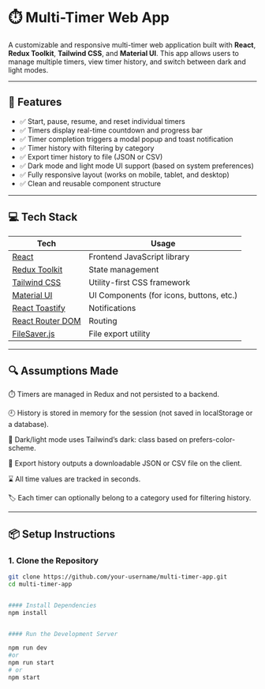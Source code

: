 # ⏱️ Multi-Timer Web App

A customizable and responsive multi-timer web application built with **React**, **Redux Toolkit**, **Tailwind CSS**, and **Material UI**. This app allows users to manage multiple timers, view timer history, and switch between dark and light modes.

---

## 🌟 Features

- ✅ Start, pause, resume, and reset individual timers
- ✅ Timers display real-time countdown and progress bar
- ✅ Timer completion triggers a modal popup and toast notification
- ✅ Timer history with filtering by category
- ✅ Export timer history to file (JSON or CSV)
- ✅ Dark mode and light mode UI support (based on system preferences)
- ✅ Fully responsive layout (works on mobile, tablet, and desktop)
- ✅ Clean and reusable component structure

---

## 💻 Tech Stack

| Tech | Usage |
|------|-------|
| [React](https://reactjs.org/) | Frontend JavaScript library |
| [Redux Toolkit](https://redux-toolkit.js.org/) | State management |
| [Tailwind CSS](https://tailwindcss.com/) | Utility-first CSS framework |
| [Material UI](https://mui.com/) | UI Components (for icons, buttons, etc.) |
| [React Toastify](https://fkhadra.github.io/react-toastify/) | Notifications |
| [React Router DOM](https://reactrouter.com/) | Routing |
| [FileSaver.js](https://github.com/eligrey/FileSaver.js) | File export utility |

---

## 🔍 Assumptions Made

⏱️ Timers are managed in Redux and not persisted to a backend.

🕘 History is stored in memory for the session (not saved in localStorage or a database).

🌙 Dark/light mode uses Tailwind’s dark: class based on prefers-color-scheme.

📁 Export history outputs a downloadable JSON or CSV file on the client.

⌛ All time values are tracked in seconds.

🏷️ Each timer can optionally belong to a category used for filtering history.

---

## 📦 Setup Instructions

### 1. Clone the Repository

```bash
git clone https://github.com/your-username/multi-timer-app.git
cd multi-timer-app


#### Install Dependencies
npm install


#### Run the Development Server

npm run dev
#or
npm run start
# or
npm start






